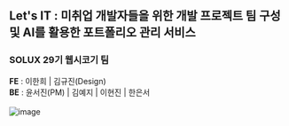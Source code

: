 ## Let's IT : 미취업 개발자들을 위한 개발 프로젝트 팀 구성 및 AI를 활용한 포트폴리오 관리 서비스

### SOLUX 29기 웹시코기 팀

**FE** : 이한희 | 김규진(Design) <br>
**BE** : 윤서진(PM) | 김예지 | 이현진 | 한은서 <br>
<br>
![image](https://github.com/user-attachments/assets/72de9997-2583-4f36-9198-79718016a072)
